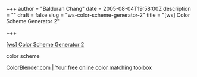 +++
author = "Balduran Chang"
date = 2005-08-04T19:58:00Z
description = ""
draft = false
slug = "ws-color-scheme-generator-2"
title = "[ws] Color Scheme Generator 2"

+++


[[ws] Color Scheme Generator 2](http://wellstyled.com/tools/colorscheme2/index-en.html)

color scheme

[ColorBlender.com | Your free online color matching toolbox](http://colorblender.com/)

